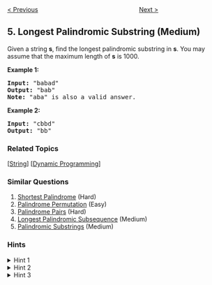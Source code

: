 <!--|This file generated by command(leetcode description); DO NOT EDIT.    |-->
<!--+----------------------------------------------------------------------+-->
<!--|@author    openset <openset.wang@gmail.com>                           |-->
<!--|@link      https://github.com/openset                                 |-->
<!--|@home      https://github.com/openset/leetcode                        |-->
<!--+----------------------------------------------------------------------+-->

[< Previous](https://github.com/openset/leetcode/tree/master/problems/median-of-two-sorted-arrays "Median of Two Sorted Arrays")
　　　　　　　　　　　　　　　　
[Next >](https://github.com/openset/leetcode/tree/master/problems/zigzag-conversion "ZigZag Conversion")

## 5. Longest Palindromic Substring (Medium)

<p>Given a string <strong>s</strong>, find the longest palindromic substring in <strong>s</strong>. You may assume that the maximum length of <strong>s</strong> is 1000.</p>

<p><strong>Example 1:</strong></p>

<pre>
<strong>Input:</strong> &quot;babad&quot;
<strong>Output:</strong> &quot;bab&quot;
<strong>Note:</strong> &quot;aba&quot; is also a valid answer.
</pre>

<p><strong>Example 2:</strong></p>

<pre>
<strong>Input:</strong> &quot;cbbd&quot;
<strong>Output:</strong> &quot;bb&quot;
</pre>

### Related Topics
  [[String](https://github.com/openset/leetcode/tree/master/tag/string/README.md)]
  [[Dynamic Programming](https://github.com/openset/leetcode/tree/master/tag/dynamic-programming/README.md)]

### Similar Questions
  1. [Shortest Palindrome](https://github.com/openset/leetcode/tree/master/problems/shortest-palindrome) (Hard)
  1. [Palindrome Permutation](https://github.com/openset/leetcode/tree/master/problems/palindrome-permutation) (Easy)
  1. [Palindrome Pairs](https://github.com/openset/leetcode/tree/master/problems/palindrome-pairs) (Hard)
  1. [Longest Palindromic Subsequence](https://github.com/openset/leetcode/tree/master/problems/longest-palindromic-subsequence) (Medium)
  1. [Palindromic Substrings](https://github.com/openset/leetcode/tree/master/problems/palindromic-substrings) (Medium)

### Hints
<details>
<summary>Hint 1</summary>
How can we reuse a previously computed palindrome to compute a larger palindrome?
</details>

<details>
<summary>Hint 2</summary>
If “aba” is a palindrome, is “xabax” and palindrome? Similarly is “xabay” a palindrome?
</details>

<details>
<summary>Hint 3</summary>
Complexity based hint:</br>
If we use brute-force and check whether for every start and end position a substring is a palindrome we have O(n^2) start - end pairs and O(n) palindromic checks. Can we reduce the time for palindromic checks to O(1) by reusing some previous computation.
</details>
